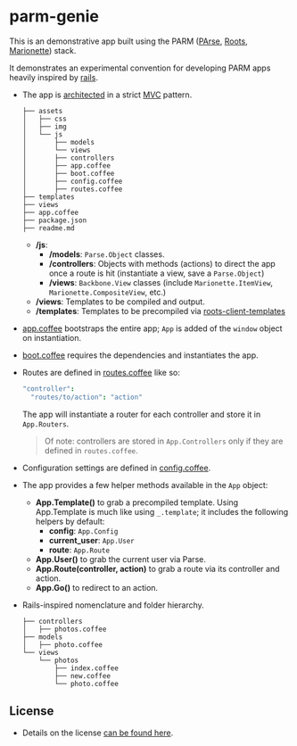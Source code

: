 parm-genie
==========

This is an demonstrative app built using the PARM ([PArse](http://parse.com), [Roots](https://github.com/jenius/roots), [Marionette](https://github.com/marionettejs/backbone.marionette)) stack.  

It demonstrates an experimental convention for developing PARM apps heavily inspired by [rails](https://github.com/rails/rails).

- The app is [architected](assets/js) in a strict [MVC](http://en.wikipedia.org/wiki/Model%E2%80%93view%E2%80%93controller) pattern.

  ```
  ├── assets
  │   ├── css
  │   ├── img
  │   └── js
  │       ├── models
  │       └── views
  │       ├── controllers
  │       ├── app.coffee
  │       ├── boot.coffee
  │       ├── config.coffee
  │       ├── routes.coffee
  ├── templates
  ├── views
  ├── app.coffee
  ├── package.json
  ├── readme.md
  ```

  - **/js**:
    - **/models**: `Parse.Object` classes.
    - **/controllers**: Objects with methods (actions) to direct the app once a route is hit (instantiate a view, save a `Parse.Object`)
    - **/views**: `Backbone.View` classes (include `Marionette.ItemView`, `Marionette.CompositeView`, etc.)
  - **/views**: Templates to be compiled and output.
  - **/templates**: Templates to be precompiled via [roots-client-templates](https://github.com/carrot/roots-client-templates)

- [app.coffee](assets/js/app.coffee) bootstraps the entire app; `App` is added of the `window` object on instantiation.
- [boot.coffee](assets/js/boot.coffee) requires the dependencies and instantiates the app.
- Routes are defined in [routes.coffee](assets/js/routes.coffee) like so:

  ```coffeescript
  "controller":
    "routes/to/action": "action"
  ```

  The app will instantiate a router for each controller and store it in `App.Routers`.
  > Of note: controllers are stored in `App.Controllers` only if they are defined in `routes.coffee`.

- Configuration settings are defined in [config.coffee](assets/js/config.coffee).
- The app provides a few helper methods available in the `App` object:
  - **App.Template()** to grab a precompiled template.  Using App.Template is much like using `_.template`; it includes the following helpers by default:
    - **config**: `App.Config`
    - **current_user**: `App.User`
    - **route**: `App.Route`
  - **App.User()** to grab the current user via Parse.
  - **App.Route(controller, action)** to grab a route via its controller and action.
  - **App.Go()** to redirect to an action.

- Rails-inspired nomenclature and folder hierarchy.

  ```
  ├── controllers
  │   ├── photos.coffee
  ├── models
  │   ├── photo.coffee
  └── views
      └── photos
          ├── index.coffee
          ├── new.coffee
          └── photo.coffee
  ```

## License

- Details on the license [can be found here](LICENSE).
